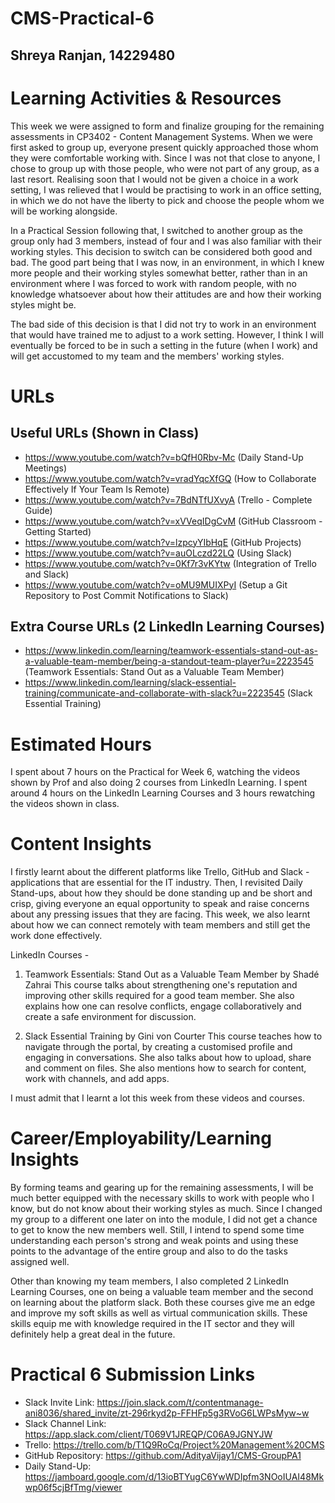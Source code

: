 # CMS-Practical-6
## Shreya Ranjan, 14229480

# Learning Activities & Resources
This week we were assigned to form and finalize grouping for the remaining assessments in CP3402 - Content Management Systems. When we were first asked to group up, everyone present quickly approached those whom they were comfortable working with. Since I was not that close to anyone, I chose to group up with those people, who were not part of any group, as a last resort. Realising soon that I would not be given a choice in a work setting, I was relieved that I would be practising to work in an office setting, in which we do not have the liberty to pick and choose the people whom we will be working alongside.   

In a Practical Session following that, I switched to another group as the group only had 3 members, instead of four and I was also familiar with their working styles. This decision to switch can be considered both good and bad. The good part being that I was now, in an environment, in which I knew more people and their working styles somewhat better, rather than in an environment where I was forced to work with random people, with no knowledge whatsoever about how their attitudes are and how their working styles might be.   

The bad side of this decision is that I did not try to work in an environment that would have trained me to adjust to a work setting. However, I think I will eventually be forced to be in such a setting in the future (when I work) and will get accustomed to my team and the members' working styles.

# URLs
## Useful URLs (Shown in Class)
- https://www.youtube.com/watch?v=bQfH0Rbv-Mc (Daily Stand-Up Meetings)
- https://www.youtube.com/watch?v=vradYqcXfGQ (How to Collaborate Effectively If Your Team Is Remote)
- https://www.youtube.com/watch?v=7BdNTfUXvyA (Trello - Complete Guide)
- https://www.youtube.com/watch?v=xVVeqIDgCvM (GitHub Classroom - Getting Started)
- https://www.youtube.com/watch?v=lzpcyYIbHqE (GitHub Projects)
- https://www.youtube.com/watch?v=auOLczd22LQ (Using Slack)
- https://www.youtube.com/watch?v=0Kf7r3vKYtw (Integration of Trello and Slack)
- https://www.youtube.com/watch?v=oMU9MUIXPyI (Setup a Git Repository to Post Commit Notifications to Slack)

## Extra Course URLs (2 LinkedIn Learning Courses)
- https://www.linkedin.com/learning/teamwork-essentials-stand-out-as-a-valuable-team-member/being-a-standout-team-player?u=2223545 (Teamwork Essentials: Stand Out as a Valuable Team Member)
- https://www.linkedin.com/learning/slack-essential-training/communicate-and-collaborate-with-slack?u=2223545 (Slack Essential Training)

# Estimated Hours
I spent about 7 hours on the Practical for Week 6, watching the videos shown by Prof and also doing 2 courses from LinkedIn Learning. I spent around 4 hours on the LinkedIn Learning Courses and 3 hours rewatching the videos shown in class.

# Content Insights
I firstly learnt about the different platforms like Trello, GitHub and Slack - applications that are essential for the IT industry. Then, I revisited Daily Stand-ups, about how they should be done standing up and be short and crisp, giving everyone an equal opportunity to speak and raise concerns about any pressing issues that they are facing. This week, we also learnt about how we can connect remotely with team members and still get the work done effectively.

LinkedIn Courses - 
1. Teamwork Essentials: Stand Out as a Valuable Team Member by Shadé Zahrai
This course talks about strengthening one's reputation and improving other skills required for a good team member. She also explains how one can resolve conflicts, engage collaboratively and create a safe environment for discussion.

2. Slack Essential Training by Gini von Courter
This course teaches how to navigate through the portal, by creating a customised profile and engaging in conversations. She also talks about how to upload, share and comment on files. She also mentions how to search for content, work with channels, and add apps.

I must admit that I learnt a lot this week from these videos and courses.

# Career/Employability/Learning Insights
By forming teams and gearing up for the remaining assessments, I will be much better equipped with the necessary skills to work with people who I know, but do not know about their working styles as much. Since I changed my group to a different one later on into the module, I did not get a chance to get to know the new members well. Still, I intend to spend some time understanding each person's strong and weak points and using these points to the advantage of the entire group and also to do the tasks assigned well.

Other than knowing my team members, I also completed 2 LinkedIn Learning Courses, one on being a valuable team member and the second on learning about the platform slack. Both these courses give me an edge and improve my soft skills as well as virtual communication skills. These skills equip me with knowledge required in the IT sector and they will definitely help a great deal in the future.

# Practical 6 Submission Links
- Slack Invite Link: https://join.slack.com/t/contentmanage-ani8036/shared_invite/zt-296rkyd2p-FFHFp5g3RVoG6LWPsMyw~w
- Slack Channel Link: https://app.slack.com/client/T069V1JREQP/C06A9JGNYJW
- Trello: https://trello.com/b/T1Q9RoCq/Project%20Management%20CMS
- GitHub Repository: https://github.com/AdityaVijay1/CMS-GroupPA1
- Daily Stand-Up: https://jamboard.google.com/d/13ioBTYugC6YwWDIpfm3NOoIUAI48Mkwp06f5cjBfTmg/viewer
